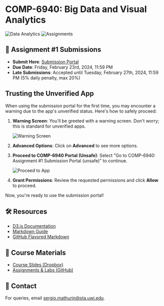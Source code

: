 # COMP-6940: Big Data and Visual Analytics

![Data Analytics](https://img.shields.io/badge/Data%20Analytics-6940-blue.svg?style=flat-square)
![Assignments](https://img.shields.io/badge/Assignments-1-green.svg?style=flat-square)

## 📑 Assignment #1 Submissions

- **Submit Here**: [Submission Portal](https://script.google.com/macros/s/AKfycbwqxNL3DDfRE9unCfN1Aw3lOz0xr4ydXUWTobOci0zxORgFN2K_d0yKFGr9V4mwJ2z2Lg/exec)
- **Due Date**: Friday, February 23rd, 2024, 11:59 PM
- **Late Submissions**: Accepted until Tuesday, February 27th, 2024, 11:59 PM (5% daily penalty, max 20%)

## Trusting the Unverified App

When using the submission portal for the first time, you may encounter a warning due to the app's unverified status. Here's how to safely proceed:

1. **Warning Screen**: You'll be greeted with a warning screen. Don't worry; this is standard for unverified apps.

   ![Warning Screen](https://imgur.com/UauhlZ4)

2. **Advanced Options**: Click on **Advanced** to see more options.

3. **Proceed to COMP-6940 Portal (Unsafe)**: Select "Go to COMP-6940: Assignment #1 Submission Portal (unsafe)" to continue.

   ![Proceed to App](https://imgur.com/y5zSJrp)

4. **Grant Permissions**: Review the requested permissions and click **Allow** to proceed.

Now, you're ready to use the submission portal!

## 🛠️ Resources

- [D3.js Documentation](https://d3js.org/)
- [Markdown Guide](https://www.markdownguide.org/)
- [GitHub Flavored Markdown](https://github.github.com/gfm/)

## 📖 Course Materials

- [Course Slides (Dropbox)](https://www.dropbox.com/scl/fo/emkt3amnm5c923ht29fc1/h?rlkey=tsn23hy22kb52ohpmr49u0vsv&dl=0)
- [Assignments & Labs (GitHub)](https://github.com/Santius0/COMP-6940)

## 📧 Contact

For queries, email [sergio.mathurin@sta.uwi.edu](mailto:sergio.mathurin@sta.uwi.edu).
